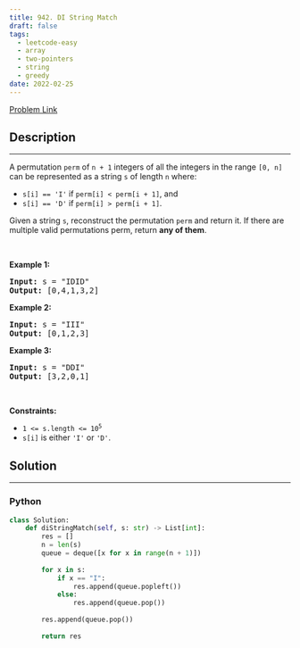 ```yaml
---
title: 942. DI String Match
draft: false
tags: 
  - leetcode-easy
  - array
  - two-pointers
  - string
  - greedy
date: 2022-02-25
---
```


[Problem Link](https://leetcode.com/problems/di-string-match/)

## Description

---
<p>A permutation <code>perm</code> of <code>n + 1</code> integers of all the integers in the range <code>[0, n]</code> can be represented as a string <code>s</code> of length <code>n</code> where:</p>

<ul>
	<li><code>s[i] == &#39;I&#39;</code> if <code>perm[i] &lt; perm[i + 1]</code>, and</li>
	<li><code>s[i] == &#39;D&#39;</code> if <code>perm[i] &gt; perm[i + 1]</code>.</li>
</ul>

<p>Given a string <code>s</code>, reconstruct the permutation <code>perm</code> and return it. If there are multiple valid permutations perm, return <strong>any of them</strong>.</p>

<p>&nbsp;</p>
<p><strong class="example">Example 1:</strong></p>
<pre><strong>Input:</strong> s = "IDID"
<strong>Output:</strong> [0,4,1,3,2]
</pre><p><strong class="example">Example 2:</strong></p>
<pre><strong>Input:</strong> s = "III"
<strong>Output:</strong> [0,1,2,3]
</pre><p><strong class="example">Example 3:</strong></p>
<pre><strong>Input:</strong> s = "DDI"
<strong>Output:</strong> [3,2,0,1]
</pre>
<p>&nbsp;</p>
<p><strong>Constraints:</strong></p>

<ul>
	<li><code>1 &lt;= s.length &lt;= 10<sup>5</sup></code></li>
	<li><code>s[i]</code> is either <code>&#39;I&#39;</code> or <code>&#39;D&#39;</code>.</li>
</ul>


## Solution

---
### Python
``` py title='di-string-match'
class Solution:
    def diStringMatch(self, s: str) -> List[int]:
        res = []
        n = len(s)
        queue = deque([x for x in range(n + 1)])
        
        for x in s:
            if x == "I":
                res.append(queue.popleft())
            else:
                res.append(queue.pop())
        
        res.append(queue.pop())
        
        return res
```

